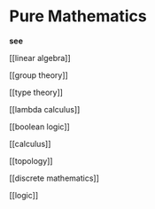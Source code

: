 # Pure Mathematics

**see**

[[linear algebra]]

[[group theory]]

[[type theory]]

[[lambda calculus]]

[[boolean logic]]

[[calculus]]

[[topology]]

[[discrete mathematics]]

[[logic]]
